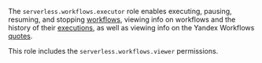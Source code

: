 The `serverless.workflows.executor` role enables executing, pausing, resuming, and stopping [workflows](../../../serverless-integrations/concepts/workflows/workflow.md), viewing info on workflows and the history of their [executions](../../../serverless-integrations/concepts/workflows/execution.md), as well as viewing info on the Yandex Workflows [quotes](../../../serverless-integrations/concepts/limits.md#workflows).

This role includes the `serverless.workflows.viewer` permissions.
